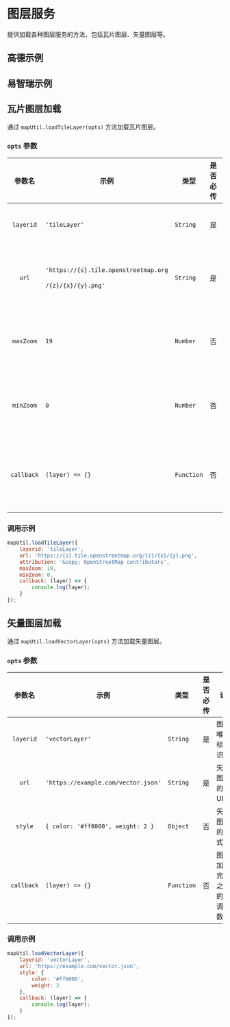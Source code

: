 <script setup>
import amapServiceLoad from '../views/amap/amapServiceLoad.vue'
import esriServiceLoad from '../views/esri/esriServiceLoad.vue'
</script>

# 图层服务

提供加载各种图层服务的方法，包括瓦片图层、矢量图层等。

## 高德示例

<amapServiceLoad />

## 易智瑞示例

<esriServiceLoad />


## 瓦片图层加载

通过 `mapUtil.loadTileLayer(opts)` 方法加载瓦片图层。

### `opts` 参数

| 参数名       | 示例                              | 类型     | 是否必传 | 说明                     |
| :----------: | --------------------------------- | -------- | -------- | ------------------------ |
| `layerid`    | `'tileLayer'`                     | `String` | 是       | 图层唯一标识。           |
| `url`        | `'https://{s}.tile.openstreetmap.org`<br><br>`/{z}/{x}/{y}.png'` | `String` | 是       | 瓦片图层的 URL 模板。    |
| `maxZoom`    | `19`                              | `Number` | 否       | 瓦片图层的最大缩放级别。 |
| `minZoom`    | `0`                               | `Number` | 否       | 瓦片图层的最小缩放级别。 |
| `callback`   | `(layer) => {}`                   | `Function` | 否       | 图层加载完成之后的回调函数。 |

### 调用示例

```js
mapUtil.loadTileLayer({
    layerid: 'tileLayer',
    url: 'https://{s}.tile.openstreetmap.org/{z}/{x}/{y}.png',
    attribution: '&copy; OpenStreetMap contributors',
    maxZoom: 19,
    minZoom: 0,
    callback: (layer) => {
        console.log(layer);
    }
});
```

## 矢量图层加载

通过 `mapUtil.loadVectorLayer(opts)` 方法加载矢量图层。

### `opts` 参数

| 参数名       | 示例                              | 类型     | 是否必传 | 说明                     |
| :----------: | --------------------------------- | -------- | -------- | ------------------------ |
| `layerid`    | `'vectorLayer'`                   | `String` | 是       | 图层唯一标识。           |
| `url`        | `'https://example.com/vector.json'` | `String` | 是       | 矢量图层的 URL。         |
| `style`      | `{ color: '#ff0000', weight: 2 }` | `Object` | 否       | 矢量图层的样式。         |
| `callback`   | `(layer) => {}`                   | `Function` | 否       | 图层加载完成之后的回调函数。 |

### 调用示例

```js
mapUtil.loadVectorLayer({
    layerid: 'vectorLayer',
    url: 'https://example.com/vector.json',
    style: {
        color: '#ff0000',
        weight: 2
    },
    callback: (layer) => {
        console.log(layer);
    }
});